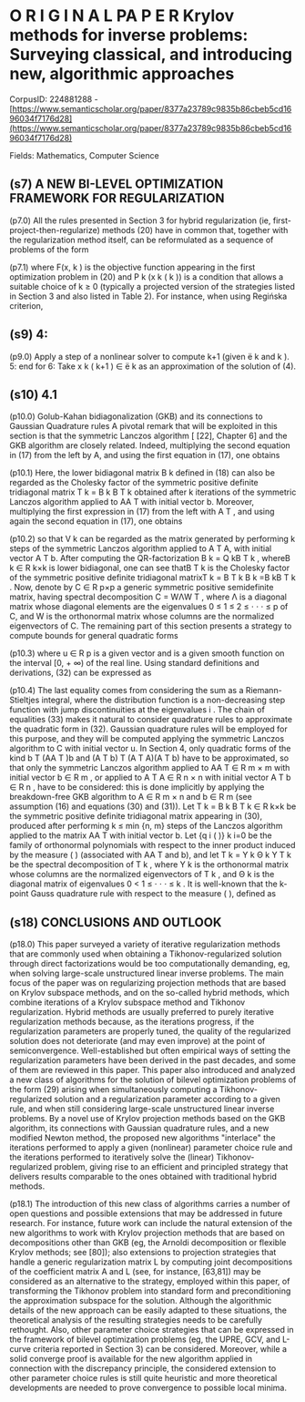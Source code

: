 # O R I G I N A L PA P E R Krylov methods for inverse problems: Surveying classical, and introducing new, algorithmic approaches

CorpusID: 224881288 - [https://www.semanticscholar.org/paper/8377a23789c9835b86cbeb5cd1696034f7176d28](https://www.semanticscholar.org/paper/8377a23789c9835b86cbeb5cd1696034f7176d28)

Fields: Mathematics, Computer Science

## (s7) A NEW BI-LEVEL OPTIMIZATION FRAMEWORK FOR REGULARIZATION
(p7.0) All the rules presented in Section 3 for hybrid regularization (ie, first-project-then-regularize) methods (20) have in common that, together with the regularization method itself, can be reformulated as a sequence of problems of the form

(p7.1) where F(x, k ) is the objective function appearing in the first optimization problem in (20) and P k (x k ( k )) is a condition that allows a suitable choice of k ≥ 0 (typically a projected version of the strategies listed in Section 3 and also listed in Table 2). For instance, when using Regińska criterion,
## (s9) 4:
(p9.0) Apply a step of a nonlinear solver to compute k+1 (given  k and k ). 5: end for 6: Take x k ( k+1 ) ∈  k as an approximation of the solution of (4).
## (s10) 4.1
(p10.0) Golub-Kahan bidiagonalization (GKB) and its connections to Gaussian Quadrature rules A pivotal remark that will be exploited in this section is that the symmetric Lanczos algorithm [ [22], Chapter 6] and the GKB algorithm are closely related. Indeed, multiplying the second equation in (17) from the left by A, and using the first equation in (17), one obtains

(p10.1) Here, the lower bidiagonal matrix B k defined in (18) can also be regarded as the Cholesky factor of the symmetric positive definite tridiagonal matrix T k = B k B T k obtained after k iterations of the symmetric Lanczos algorithm applied to AA T with initial vector b. Moreover, multiplying the first expression in (17) from the left with A T , and using again the second equation in (17), one obtains

(p10.2) so that V k can be regarded as the matrix generated by performing k steps of the symmetric Lanczos algorithm applied to A T A, with initial vector A T b. After computing the QR-factorization B k = Q kB T k , whereB k ∈ R k×k is lower bidiagonal, one can see thatB T k is the Cholesky factor of the symmetric positive definite tridiagonal matrixT k = B T k B k =B kB T k . Now, denote by C ∈ R p×p a generic symmetric positive semidefinite matrix, having spectral decomposition C = WΛW T , where Λ is a diagonal matrix whose diagonal elements are the eigenvalues 0 ≤ 1 ≤ 2 ≤ ⋅ ⋅ ⋅ ≤ p of C, and W is the orthonormal matrix whose columns are the normalized eigenvectors of C. The remaining part of this section presents a strategy to compute bounds for general quadratic forms

(p10.3) where u ∈ R p is a given vector and is a given smooth function on the interval [0, + ∞) of the real line. Using standard definitions and derivations, (32) can be expressed as

(p10.4) The last equality comes from considering the sum as a Riemann-Stieltjes integral, where the distribution function is a non-decreasing step function with jump discontinuities at the eigenvalues i . The chain of equalities (33) makes it natural to consider quadrature rules to approximate the quadratic form in (32). Gaussian quadrature rules will be employed for this purpose, and they will be computed applying the symmetric Lanczos algorithm to C with initial vector u. In Section 4, only quadratic forms of the kind b T (AA T )b and (A T b) T (A T A)(A T b) have to be approximated, so that only the symmetric Lanczos algorithm applied to AA T ∈ R m × m with initial vector b ∈ R m , or applied to A T A ∈ R n × n with initial vector A T b ∈ R n , have to be considered: this is done implicitly by applying the breakdown-free GKB algorithm to A ∈ R m × n and b ∈ R m (see assumption (16) and equations (30) and (31)). Let T k = B k B T k ∈ R k×k be the symmetric positive definite tridiagonal matrix appearing in (30), produced after performing k ≤ min {n, m} steps of the Lanczos algorithm applied to the matrix AA T with initial vector b. Let {q i ( )} k i=0 be the family of orthonormal polynomials with respect to the inner product induced by the measure ( ) (associated with AA T and b), and let T k = Y k Θ k Y T k be the spectral decomposition of T k , where Y k is the orthonormal matrix whose columns are the normalized eigenvectors of T k , and Θ k is the diagonal matrix of eigenvalues 0 < 1 ≤ ⋅ ⋅ ⋅ ≤ k . It is well-known that the k-point Gauss quadrature rule with respect to the measure ( ), defined as
## (s18) CONCLUSIONS AND OUTLOOK
(p18.0) This paper surveyed a variety of iterative regularization methods that are commonly used when obtaining a Tikhonov-regularized solution through direct factorizations would be too computationally demanding, eg, when solving large-scale unstructured linear inverse problems. The main focus of the paper was on regularizing projection methods that are based on Krylov subspace methods, and on the so-called hybrid methods, which combine iterations of a Krylov subspace method and Tikhonov regularization. Hybrid methods are usually preferred to purely iterative regularization methods because, as the iterations progress, if the regularization parameters are properly tuned, the quality of the regularized solution does not deteriorate (and may even improve) at the point of semiconvergence. Well-established but often empirical ways of setting the regularization parameters have been derived in the past decades, and some of them are reviewed in this paper. This paper also introduced and analyzed a new class of algorithms for the solution of bilevel optimization problems of the form (29) arising when simultaneously computing a Tikhonov-regularized solution and a regularization parameter according to a given rule, and when still considering large-scale unstructured linear inverse problems. By a novel use of Krylov projection methods based on the GKB algorithm, its connections with Gaussian quadrature rules, and a new modified Newton method, the proposed new algorithms "interlace" the iterations performed to apply a given (nonlinear) parameter choice rule and the iterations performed to iteratively solve the (linear) Tikhonov-regularized problem, giving rise to an efficient and principled strategy that delivers results comparable to the ones obtained with traditional hybrid methods.

(p18.1) The introduction of this new class of algorithms carries a number of open questions and possible extensions that may be addressed in future research. For instance, future work can include the natural extension of the new algorithms to work with Krylov projection methods that are based on decompositions other than GKB (eg, the Arnoldi decomposition or flexible Krylov methods; see [80]); also extensions to projection strategies that handle a generic regularization matrix L by computing joint decompositions of the coefficient matrix A and L (see, for instance, [63,81]) may be considered as an alternative to the strategy, employed within this paper, of transforming the Tikhonov problem into standard form and preconditioning the approximation subspace for the solution. Although the algorithmic details of the new approach can be easily adapted to these situations, the theoretical analysis of the resulting strategies needs to be carefully rethought. Also, other parameter choice strategies that can be expressed in the framework of bilevel optimization problems (eg, the UPRE, GCV, and L-curve criteria reported in Section 3) can be considered. Moreover, while a solid converge proof is available for the new algorithm applied in connection with the discrepancy principle, the considered extension to other parameter choice rules is still quite heuristic and more theoretical developments are needed to prove convergence to possible local minima.
